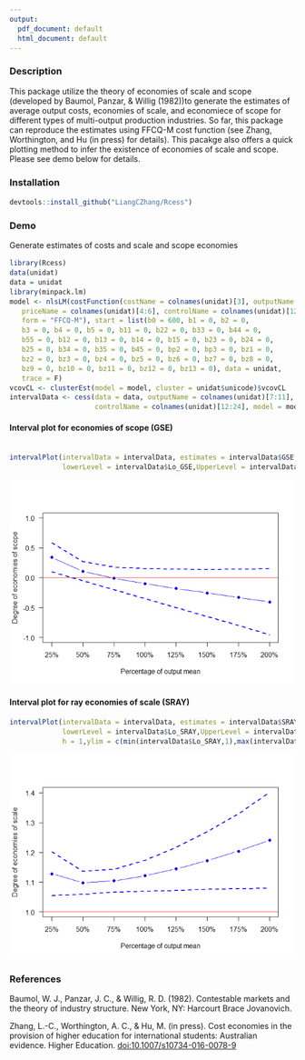 ```yaml
---
output:
  pdf_document: default
  html_document: default
---
```

<!-- README.md is generated from README.Rmd. Please edit that file -->
### Description

This package utilize the theory of economies of scale and scope (developed by Baumol, Panzar, & Willig (1982))to generate the estimates of average output costs, economies of scale, and economiece of scope for different types of multi-output production industries. So far, this package can reproduce the estimates using FFCQ-M cost function (see Zhang, Worthington, and Hu (in press) for details). This pacakge also offers a quick plotting method to infer the existence of economies of scale and scope. Please see demo below for details.

### Installation

``` r
devtools::install_github("LiangCZhang/Rcess")
```

### Demo

Generate estimates of costs and scale and scope economies

``` r
library(Rcess)
data(unidat)
data = unidat
library(minpack.lm)
model <- nlsLM(costFunction(costName = colnames(unidat)[3], outputName = colnames(unidat)[7:11],
   priceName = colnames(unidat)[4:6], controlName = colnames(unidat)[12:24],
   form = "FFCQ-M"), start = list(b0 = 600, b1 = 0, b2 = 0,
   b3 = 0, b4 = 0, b5 = 0, b11 = 0, b22 = 0, b33 = 0, b44 = 0,
   b55 = 0, b12 = 0, b13 = 0, b14 = 0, b15 = 0, b23 = 0, b24 = 0,
   b25 = 0, b34 = 0, b35 = 0, b45 = 0, bp2 = 0, bp3 = 0, bz1 = 0,
   bz2 = 0, bz3 = 0, bz4 = 0, bz5 = 0, bz6 = 0, bz7 = 0, bz8 = 0,
   bz9 = 0, bz10 = 0, bz11 = 0, bz12 = 0, bz13 = 0), data = unidat,
   trace = F)
vcovCL <- clusterEst(model = model, cluster = unidat$unicode)$vcovCL
intervalData <- cess(data = data, outputName = colnames(unidat)[7:11], priceName = colnames(unidat)[4:6],
                     controlName = colnames(unidat)[12:24], model = model, vcovCL = vcovCL)
```

#### Interval plot for economies of scope (GSE)

``` r

intervalPlot(intervalData = intervalData, estimates = intervalData$GSE, meanLevels = intervalData$meanLevels,
             lowerLevel = intervalData$Lo_GSE,UpperLevel = intervalData$Hi_GSE, ylab = "Degree of economies of scope",h = 0,ylim = c(-1,1))
```

![](README-unnamed-chunk-3-1.png)

#### Interval plot for ray economies of scale (SRAY)

``` r
intervalPlot(intervalData = intervalData, estimates = intervalData$SRAY, meanLevels = intervalData$meanLevels,
             lowerLevel = intervalData$Lo_SRAY,UpperLevel = intervalData$Hi_SRAY, ylab = "Degree of economies of scale",
             h = 1,ylim = c(min(intervalData$Lo_SRAY,1),max(intervalData$Hi_SRAY)))
```

![](README-unnamed-chunk-4-1.png)

### References

Baumol, W. J., Panzar, J. C., & Willig, R. D. (1982). Contestable markets and the theory of industry structure. New York, NY: Harcourt Brace Jovanovich.

Zhang, L.-C., Worthington, A. C., & Hu, M. (in press). Cost economies in the provision of higher education for international students: Australian evidence. Higher Education. <doi:10.1007/s10734-016-0078-9>
